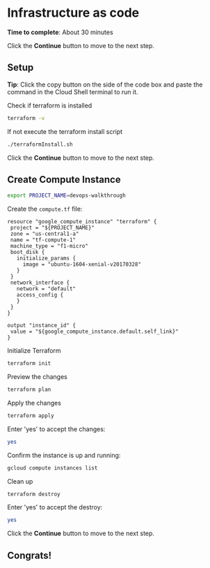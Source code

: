 # Infrastructure as code

**Time to complete**: About 30 minutes

Click the **Continue** button to move to the next step.

## Setup

**Tip**: Click the copy button on the side of the code box and paste the command in the Cloud Shell terminal to run it.

Check if terraform is installed
```bash
terraform -v
```

If not execute the terraform install script
```bash
./terraformInstall.sh
```
Click the **Continue** button to move to the next step.

## Create Compute Instance

```bash
export PROJECT_NAME=devops-walkthrough
```

Create the `compute.tf` file:
```
resource "google_compute_instance" "terraform" {
 project = "${PROJECT_NAME}"
 zone = "us-central1-a"
 name = "tf-compute-1"
 machine_type = "f1-micro"
 boot_disk {
   initialize_params {
     image = "ubuntu-1604-xenial-v20170328"
   }
 }
 network_interface {
   network = "default"
   access_config {
   }
 }
}

output "instance_id" {
 value = "${google_compute_instance.default.self_link}"
}
```

Initialize Terraform
```bash
terraform init
```

Preview the changes
```bash
terraform plan
```

Apply the changes
```bash
terraform apply
```

Enter 'yes' to accept the changes:
```bash
yes
```

Confirm the instance is up and running:
```bash
gcloud compute instances list
```

Clean up
```bash
terraform destroy
```

Enter 'yes' to accept the destroy:
```bash
yes
```

Click the **Continue** button to move to the next step.

## Congrats!

<walkthrough-conclusion-trophy></walkthrough-conclusion-trophy>
